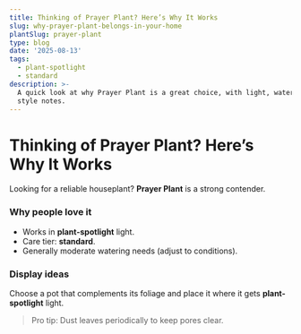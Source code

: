 ```yaml
---
title: Thinking of Prayer Plant? Here’s Why It Works
slug: why-prayer-plant-belongs-in-your-home
plantSlug: prayer-plant
type: blog
date: '2025-08-13'
tags:
  - plant-spotlight
  - standard
description: >-
  A quick look at why Prayer Plant is a great choice, with light, watering, and
  style notes.
---
```

# Thinking of Prayer Plant? Here’s Why It Works

Looking for a reliable houseplant? **Prayer Plant** is a strong contender.

### Why people love it
- Works in **plant-spotlight** light.
- Care tier: **standard**.
- Generally moderate watering needs (adjust to conditions).

### Display ideas
Choose a pot that complements its foliage and place it where it gets **plant-spotlight** light.
  
> Pro tip: Dust leaves periodically to keep pores clear.
